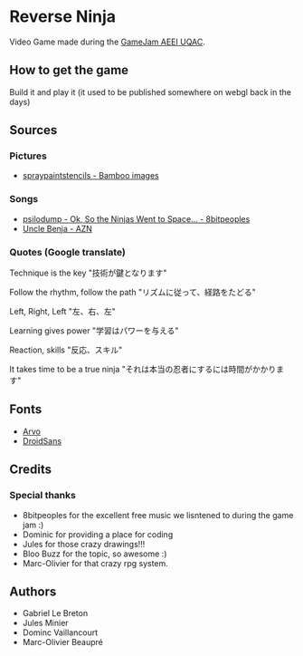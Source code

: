 # Reverse Ninja

Video Game made during the [GameJam AEEI UQAC](http://jam.aeei.ca/).

## How to get the game

Build it and play it (it used to be published somewhere on webgl back in the days)

## Sources

### Pictures

 * [spraypaintstencils - Bamboo images](http://www.spraypaintstencils.com/07-january-stencils.htm)

### Songs

 * [psilodump - Ok, So the Ninjas Went to Space... - 8bitpeoples](http://www.8bitpeoples.com/discography/by/psilodump)
 * [Uncle Benja - AZN](http://www.newgrounds.com/audio/listen/474446)

### Quotes (Google translate)

Technique is the key
"技術が鍵となります"

Follow the rhythm, follow the path
"リズムに従って、経路をたどる"

Left, Right, Left
"左、右、左"

Learning gives power
"学習はパワーを与える"

Reaction, skills
"反応、スキル"

It takes time to be a true ninja
"それは本当の忍者にするには時間がかかります"

## Fonts

* [Arvo](http://www.google.com/webfonts/specimen/Arvo)
* [DroidSans](http://www.google.com/webfonts/specimen/Droid+Sans)


## Credits

### Special thanks

 * 8bitpeoples for the excellent free music we lisntened to during the game jam :)
 * Dominic for providing a place for coding
 * Jules for those crazy drawings!!!
 * Bloo Buzz for the topic, so awesome :)
 * Marc-Olivier for that crazy rpg system.
 
## Authors
 
 * Gabriel Le Breton
 * Jules Minier
 * Dominc Vaillancourt
 * Marc-Olivier Beaupré
 
